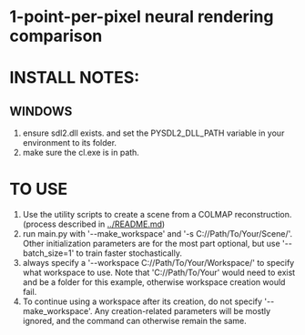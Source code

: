 # 1-point-per-pixel neural rendering comparison



# INSTALL NOTES:
## WINDOWS
1. ensure sdl2.dll exists. and set the PYSDL2_DLL_PATH variable in your environment to its folder.
2. make sure the cl.exe is in path.

# TO USE
1. Use the utility scripts to create a scene from a COLMAP reconstruction. (process described in [../README.md](/../README.md))
2. run main.py with '--make_workspace' and '-s C://Path/To/Your/Scene/'. Other initialization parameters are for the most part optional, but use '--batch_size=1' to train faster stochastically.
3. always specify a '--workspace C://Path/To/Your/Workspace/' to specify what workspace to use. Note that 'C://Path/To/Your' would need to exist and be a folder for this example, otherwise workspace creation would fail.
4. To continue using a workspace after its creation, do not specify '--make_workspace'. Any creation-related parameters will be mostly ignored, and the command can otherwise remain the same.
